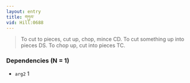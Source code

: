 ```yaml
---
layout: entry
title: གཏུབ་
vid: Hill:0688
---
```

> To cut to pieces, cut up, chop, mince CD\. To cut something up into pieces DS\. To chop up, cut into pieces TC\.


### Dependencies (N = 1)
* `arg2` 1
